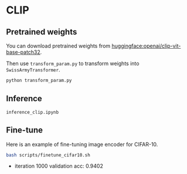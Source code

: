 # CLIP

## Pretrained weights

You can download pretrained weights from [huggingface:openai/clip-vit-base-patch32](https://huggingface.co/openai/clip-vit-base-patch32).

Then use `transform_param.py` to transform weights into `SwissArmyTransformer`.

```bash
python transform_param.py
```

## Inference

`inference_clip.ipynb`

## Fine-tune

Here is an example of fine-tuning image encoder for CIFAR-10.

```bash
bash scripts/finetune_cifar10.sh
```

* iteration 1000 validation acc: 0.9402